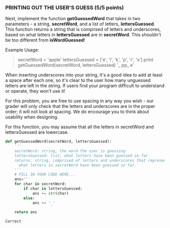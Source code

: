 ### PRINTING OUT THE USER'S GUESS  (5/5 points)

Next, implement the function **getGuessedWord** that takes in two parameters - a string, **secretWord**, and a list of letters, **lettersGuessed**. This function returns a string that is comprised of letters and underscores, based on what letters in **lettersGuessed** are in **secretWord**. This shouldn't be too different from **isWordGuessed**!

Example Usage:

> secretWord = 'apple' 
> lettersGuessed = ['e', 'i', 'k', 'p', 'r', 's']
> print getGuessedWord(secretWord, lettersGuessed)
'_ pp_ e'

When inserting underscores into your string, it's a good idea to add at least a space after each one, so it's clear to the user how many unguessed letters are left in the string. If users find your program difficult to understand or operate, they won't use it!

For this problem, you are free to use spacing in any way you wish - our grader will only check that the letters and underscores are in the proper order; it will not look at spacing. We do encourage you to think about usability when designing.

For this function, you may assume that all the letters in secretWord and lettersGuessed are lowercase.

```python
def getGuessedWord(secretWord, lettersGuessed):
    '''
    secretWord: string, the word the user is guessing
    lettersGuessed: list, what letters have been guessed so far
    returns: string, comprised of letters and underscores that represents
      what letters in secretWord have been guessed so far.
    '''
    # FILL IN YOUR CODE HERE...
    ans=''
    for char in secretWord:
        if char in lettersGuessed:
            ans += str(char)
        else:
            ans += '_'
    
    return ans

```

	Correct